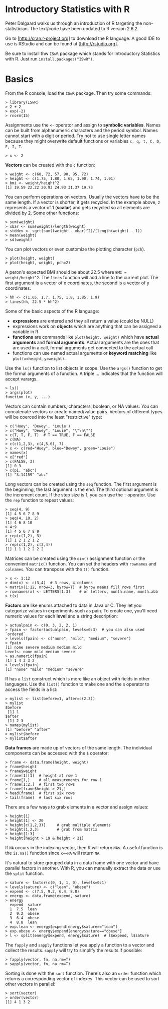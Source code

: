 Introductory Statistics with R
==============================

Peter Dalgaard walks us through an introduction of R targeting the
non-statistician.  The text/code have been updated to R version 2.6.2.

Go to [http://cran.r-project.org] to download the R language.  A good IDE to use
is RStudio and can be found at [http://rstudio.org].

Be sure to install thw `ISwR` package  which stands for Introductory Statistics
with R.  Just run `install.packages("ISwR")`.

Basics
======

From the R console, load the `ISwR` package.  Then try some commands:

    > library(ISwR)
    > 2 + 2
    > exp(-2)
    > rnorm(15)

Assignments use the `<-` operator and assign to **symbolic variables**.  Names
can be built from alphanumeric characters and the period symbol.  Names cannot
start with a digit or period.  Try not to use single letter names because they
might overwrite default functions or variables `c, q, t, C, D, F, I, T`.

    > x <- 2

**Vectors** can be created with the `c` function:

    > weight <- c(60, 72, 57, 90, 95, 72)
    > height <- c(1.75, 1.80, 1.65, 1.90, 1.74, 1.91)
    > bmi <- weight/height^2
    [1] 19.59 22.22 20.93 24.93 31.37 19.73

You can perform operations on vectors.  Usually the vectors have to be the same
length.  If a vector is shorter, it gets recycled.  In the example above, `2`
represents a vector of 1 (**scalar**) and gets recycled so all elements are
divided by 2.  Some other functions:

    > sum(weight)
    > xbar <- sum(weight)/length(weight)
    > stddev <- sqrt(sum((weight - xbar)^2)/(length(weight) - 1))
    > mean(weight)
    > sd(weight)

You can plot vectors or even customize the plotting character (`pch`).

    > plot(height, weight)
    > plot(height, weight, pch=2)

A peron's expected BMI should be about 22.5 where `BMI = weight/height^2`.  The
`lines` function will add a line to the current plot.  The first argument is
a vector of x coordinates, the second is a vector of y coordinates.

    > hh <- c(1.65, 1.7, 1.75, 1.8, 1.85, 1.9)
    > lines(hh, 22.5 * hh^2)

Some of the basic aspects of the R language:

* **expressions** are entered and they all return a value (could be NULL)
* expressions work on **objects** which are anything that can be assigned a
  variable in R
* **functions** are commands like `plot(height, weight)` which have
  **actual arguments** and **formal arguments**.  Actual arguments are the ones
  that are used in a call, formal arguments get connected to the actual call
* functions can use named actual arguments or **keyword matching** like
  `plot(x=height,y=weight)`.

Use the `ls()` function to list objects in scope.  Use the `args()` function to
get the formal arguments of a function.  A triple ... indicates that the function
will accept varargs.

    > ls()
    > args(plot)
    function (x, y, ...)

Vectors can contain numbers, characters, boolean, or NA values.  You can
concatenate vectors or create named/value pairs.  Vectors of different types
will be coerced into the least "restrictive" type:

    > c('Huey', 'Dewey', 'Louie')
    > c("Huey", "Dewey", "Louie", "\"\n\"")
    > c(T, T, F, T)  # T == TRUE, F == FALSE
    > c(NA)
    > c(c(1,2,3), c(4,5,6), 7)
    > x <- c(red="Huey", blue="Dewey", green="Louie")
    > names(x)
    > x["red"]
    > c(FALSE, 3)
    [1] 0 3
    > c(pi, "abc")
    [1] "3.14159" "abc"

Long vectors can be created using the `seq` function.  The first argument is
the beginning, the last argument is the end.  The third optional argument is
the increment count.  If the step size is 1, you can use the `:` operator.  Use
the `rep` function to repeat values:

    > seq(4, 9)
    [1] 4 5 6 7 8 9
    > seq(4, 10, 2)
    [1] 4 6 8 10
    > 4:9
    [1] 4 5 6 7 8 9
    > rep(c(1,2), 3)
    [1] 1 2 1 2 1 2
    > rep(c(1,2), c(3,4))
    [1] 1 1 1 2 2 2 2

Matrices can be created using the `dim()` assignment function or the convenient
`matrix()` function.  You can set the headers with `rownames` and `colnames`.
You can transpose with the `t()` function.

    > x <- 1:12
    > dim(x) <- c(3,4)  # 3 rows, 4 columns
    > matrix(1:12, nrow=3, byrow=T)  # byrow means fill rows first
    > rownames(x) <- LETTERS[1:3]    # or letters, month.name, month.abb
    > t(x)

**Factors** are like enums attached to data in Java or C.  They let you
categorize values in experiments such as pain.  To create one, you'll need
numeric values for each **level** and a string description:

    > actualpain <- c(0, 3, 2, 2, 1)
    > fpain <- factor(actualpain, levels=0:3)  # you can also used `ordered`
    > levels(fpain) <- c("none", "mild", "medium", "severe")
    > fpain
    [1] none severe medium medium mild
    Levels: none mild medium severe
    > as.numeric(fpain)
    [1] 1 4 3 3 2
    > levels(fpain)
    [1] "none" "mild" "medium" "severe"

R has a `list` construct which is more like an object with fields in other
languages.  Use the `list()` function to make one and the `$` operator to access
the fields in a list:

    > mylist <- list(before=1, after=c(2,3))
    > mylist
    $before
     [1] 1
    $after
     [1] 2 3
    > names(mylist)
    [1] "before" "after"
    > mylist$before
    > mylist$after

**Data frames** are made up of vectors of the same length.  The individual
components can be accessed with the `$` operator:

    > frame <- data.frame(height, weight)
    > frame$height
    > frame$weight
    > frame[1][1]  # height at row 1
    > frame[1,]    # all measurements for row 1
    > frame[1:2,]  # first two rows
    > frame[frame$height > 21,]
    > head(frame)  # first six rows
    > tail(frame)  # last six rows

There are a few ways to grab elements in a vector and assign values:

    > height[1]
    > height[1] <- 20
    > height[c(1,2,3)]     # grab multiple elements
    > height[1,2,3]        # grab from matrix
    > height[1:3]
    > height[height > 19 & height < 21]

If `NA` occurs in the indexing vector, then R will return `NA`s.  A useful
function is the `is.na()` function since `x==NA` will return `NA`.

It's natural to store grouped data in a data frame with one vector and have
parallel factors in another.  With R, you can manually extract the data or use
the `split` function.

    > sature <- factor(c(0, 1, 1, 0), levels=0:1)
    > levels(sature) <- c("lean", "obese")
    > expend <- c(7.5, 9.2, 6.4, 8.8)
    > energy <- data.frame(expend, sature)
    > energy
      expend  sature
      1  7.5  lean
      2  9.2  obese
      3  6.4  obese
      4  8.8  lean
    > exp.lean <- energy$expend[energy$sature=="lean"]
    > exp.obese <- energy$expend[energy$sature=="obese"]
    > l <- split(energy$expend, energy$sature)  # l$expend, l$sature

The `fapply` and `sapply` functions let you apply a function to a vector and
collect the results.  `sapply` will try to simplify the results if possible:

    > fapply(vector, fn, na.rm=T)
    > sapply(vector, fn, na.rm=T)

Sorting is done with the `sort` function.  There's also an `order` function which
returns a corresponding vector of indexes.  This vector can be used to sort
other vectors in parallel:

    > sort(vector)
    > order(vector)
    [1] 4 1 3 2

